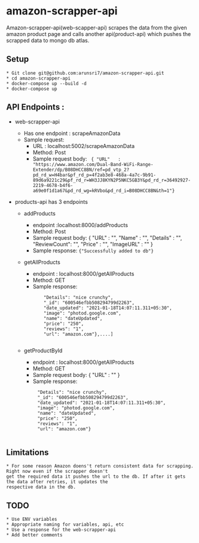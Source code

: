 # amazon-scrapper-api

Amazon-scrapper-api(web-scapper-api) scrapes the data from the given amazon product page and calls another api(product-api) which pushes the scrapped data to mongo db atlas.

## Setup

	* Git clone git@github.com:arunsri7/amazon-scrapper-api.git
	* cd amazon-scrapper-api
	* docker-compose up --build -d
	* docker-compose up
	
## API Endpoints :
  * web-scrapper-api
	  * Has one endpoint : scrapeAmazonData
    * Sample request: 
	  * URL : localhost:5002/scrapeAmazonData
	  * Method: Post
	  * Sample request body: ``` { "URL"   :  "https://www.amazon.com/Dual-Band-WiFi-Range-Extender/dp/B08DHCC8BN/ref=pd_vtp_2?pd_rd_w=H4bar&pf_rd_p=4f2ab3e8-468a-4a7c-9b91-89d6a9221c29&pf_rd_r=WH3JJ8KYN2P5NKC5GB3Y&pd_rd_r=36492927-2219-4678-b4f6-a69e0f1d1a67&pd_rd_wg=kRVbo&pd_rd_i=B08DHCC8BN&th=1"}```

  * products-api has 3 endpoints 
    * addProducts
      * endpoint :localhost:8000/addProducts
      * Method: Post
      * Sample request body: 
        {
        "URL"   :  "",
      	"Name"    :  "",
     	"Details" :   "",
      	"ReviewCount": "",
      	"Price"      : "",
     	"ImageURL"   : ""
      }
      * Sample response:
      ``` {"Successfully added to db"} ```


    * getAllProducts
      * endpoint : localhost:8000/getAllProducts
      * Method: GET
      * Sample response:
        ``` [{
            "Details": "nice crunchy",
            "_id": "600546efbb508294799d2263",
            "date_updated": "2021-01-18T14:07:11.311+05:30",
            "image": "photod.google.com",
            "name": "dateUpdated",
            "price": "250",
            "reviews": "1",
            "url": "amazon.com"},....] 


    * getProductById
        * endpoint : localhost:8000/getAllProducts
        * Method: GET
        * Sample request body: 
          {
              "URL"   :  ""
          }
        * Sample response:
         ``` {
              "Details": "nice crunchy",
              "_id": "600546efbb508294799d2263",
              "date_updated": "2021-01-18T14:07:11.311+05:30",
              "image": "photod.google.com",
              "name": "dateUpdated",
              "price": "250",
              "reviews": "1",
              "url": "amazon.com"} 
	

## Limitations
	* For some reason Amazon doens't return consistent data for scrapping. Right now even if the scrapper doesn't 
	get the required data it pushes the url to the db. If after it gets the data after retries, it updates the 
	respective data in the db. 

## TODO

	* Use ENV variables
	* Appropriate naming for variables, api, etc
	* Use a response for the web-scrapper-api
	* Add better comments
